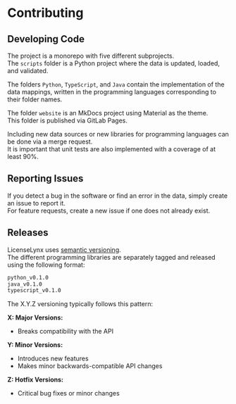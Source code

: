# Contributing

## Developing Code

The project is a monorepo with five different subprojects.  
The ``scripts`` folder is a Python project where the data is updated, loaded, and validated.

The folders ``Python``, ``TypeScript``, and ``Java`` contain the implementation of the data mappings, written in the programming languages corresponding to their folder names.

The folder ``website`` is an MkDocs project using Material as the theme.  
This folder is published via GitLab Pages.

Including new data sources or new libraries for programming languages can be done via a merge request.  
It is important that unit tests are also implemented with a coverage of at least 90%.

## Reporting Issues

If you detect a bug in the software or find an error in the data, simply create an issue to report it.  
For feature requests, create a new issue if one does not already exist.

## Releases

LicenseLynx uses [semantic versioning](https://semver.org).  
The different programming libraries are separately tagged and released using the following format:

```bash
python_v0.1.0
java_v0.1.0
typescript_v0.1.0
```

The X.Y.Z versioning typically follows this pattern:

**X: Major Versions:**

- Breaks compatibility with the API

**Y: Minor Versions:**

- Introduces new features  
- Makes minor backwards-compatible API changes  

**Z: Hotfix Versions:**

- Critical bug fixes or minor changes
